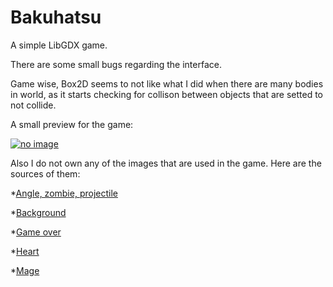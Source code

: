 # Bakuhatsu
A simple LibGDX game.

There are some small bugs regarding the interface. 

Game wise, Box2D seems to not like what I did when there are many bodies in world, as it starts checking for collison between objects that are setted to not collide.

A small preview for the game:

[![no image](https://github.com/ldcx1/Bakuhatsu/blob/master/preview.gif)](https://youtu.be/qj26u9iDHHE)

Also I do not own any of the images that are used in the game.
Here are the sources of them:

*[Angle, zombie, projectile](https://assetstore.unity.com/packages/2d/characters/gothicvania-church-pack-147117)

*[Background](https://forum.hellroom.ru/index.php?topic=20110.0)

*[Game over](https://pngimg.com/download/83360)

*[Heart](https://pixabay.com/illustrations/pixel-heart-heart-pixel-symbol-red-2779422/)

*[Mage](https://assetstore.unity.com/packages/2d/characters/evil-wizard-168007)


